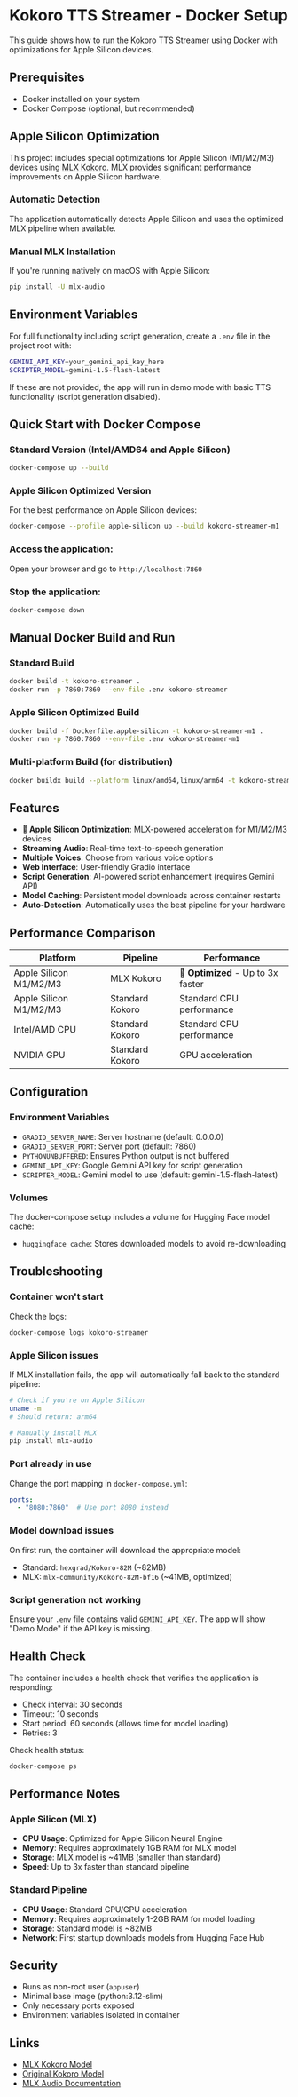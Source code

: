 # Kokoro TTS Streamer - Docker Setup

This guide shows how to run the Kokoro TTS Streamer using Docker with optimizations for Apple Silicon devices.

## Prerequisites

- Docker installed on your system
- Docker Compose (optional, but recommended)

## Apple Silicon Optimization

This project includes special optimizations for Apple Silicon (M1/M2/M3) devices using [MLX Kokoro](https://huggingface.co/mlx-community/Kokoro-82M-bf16). MLX provides significant performance improvements on Apple Silicon hardware.

### Automatic Detection
The application automatically detects Apple Silicon and uses the optimized MLX pipeline when available.

### Manual MLX Installation
If you're running natively on macOS with Apple Silicon:
```bash
pip install -U mlx-audio
```

## Environment Variables

For full functionality including script generation, create a `.env` file in the project root with:

```bash
GEMINI_API_KEY=your_gemini_api_key_here
SCRIPTER_MODEL=gemini-1.5-flash-latest
```

If these are not provided, the app will run in demo mode with basic TTS functionality (script generation disabled).

## Quick Start with Docker Compose

### Standard Version (Intel/AMD64 and Apple Silicon)
```bash
docker-compose up --build
```

### Apple Silicon Optimized Version
For the best performance on Apple Silicon devices:
```bash
docker-compose --profile apple-silicon up --build kokoro-streamer-m1
```

### Access the application:
Open your browser and go to `http://localhost:7860`

### Stop the application:
```bash
docker-compose down
```

## Manual Docker Build and Run

### Standard Build
```bash
docker build -t kokoro-streamer .
docker run -p 7860:7860 --env-file .env kokoro-streamer
```

### Apple Silicon Optimized Build
```bash
docker build -f Dockerfile.apple-silicon -t kokoro-streamer-m1 .
docker run -p 7860:7860 --env-file .env kokoro-streamer-m1
```

### Multi-platform Build (for distribution)
```bash
docker buildx build --platform linux/amd64,linux/arm64 -t kokoro-streamer .
```

## Features

- **🚀 Apple Silicon Optimization**: MLX-powered acceleration for M1/M2/M3 devices
- **Streaming Audio**: Real-time text-to-speech generation
- **Multiple Voices**: Choose from various voice options
- **Web Interface**: User-friendly Gradio interface
- **Script Generation**: AI-powered script enhancement (requires Gemini API)
- **Model Caching**: Persistent model downloads across container restarts
- **Auto-Detection**: Automatically uses the best pipeline for your hardware

## Performance Comparison

| Platform | Pipeline | Performance |
|----------|----------|-------------|
| Apple Silicon M1/M2/M3 | MLX Kokoro | **🚀 Optimized** - Up to 3x faster |
| Apple Silicon M1/M2/M3 | Standard Kokoro | Standard CPU performance |
| Intel/AMD CPU | Standard Kokoro | Standard CPU performance |
| NVIDIA GPU | Standard Kokoro | GPU acceleration |

## Configuration

### Environment Variables

- `GRADIO_SERVER_NAME`: Server hostname (default: 0.0.0.0)
- `GRADIO_SERVER_PORT`: Server port (default: 7860)
- `PYTHONUNBUFFERED`: Ensures Python output is not buffered
- `GEMINI_API_KEY`: Google Gemini API key for script generation
- `SCRIPTER_MODEL`: Gemini model to use (default: gemini-1.5-flash-latest)

### Volumes

The docker-compose setup includes a volume for Hugging Face model cache:
- `huggingface_cache`: Stores downloaded models to avoid re-downloading

## Troubleshooting

### Container won't start
Check the logs:
```bash
docker-compose logs kokoro-streamer
```

### Apple Silicon issues
If MLX installation fails, the app will automatically fall back to the standard pipeline:
```bash
# Check if you're on Apple Silicon
uname -m
# Should return: arm64

# Manually install MLX
pip install mlx-audio
```

### Port already in use
Change the port mapping in `docker-compose.yml`:
```yaml
ports:
  - "8080:7860"  # Use port 8080 instead
```

### Model download issues
On first run, the container will download the appropriate model:
- Standard: `hexgrad/Kokoro-82M` (~82MB)
- MLX: `mlx-community/Kokoro-82M-bf16` (~41MB, optimized)

### Script generation not working
Ensure your `.env` file contains valid `GEMINI_API_KEY`. The app will show "Demo Mode" if the API key is missing.

## Health Check

The container includes a health check that verifies the application is responding:
- Check interval: 30 seconds
- Timeout: 10 seconds
- Start period: 60 seconds (allows time for model loading)
- Retries: 3

Check health status:
```bash
docker-compose ps
```

## Performance Notes

### Apple Silicon (MLX)
- **CPU Usage**: Optimized for Apple Silicon Neural Engine
- **Memory**: Requires approximately 1GB RAM for MLX model
- **Storage**: MLX model is ~41MB (smaller than standard)
- **Speed**: Up to 3x faster than standard pipeline

### Standard Pipeline
- **CPU Usage**: Standard CPU/GPU acceleration
- **Memory**: Requires approximately 1-2GB RAM for model loading
- **Storage**: Standard model is ~82MB
- **Network**: First startup downloads models from Hugging Face Hub

## Security

- Runs as non-root user (`appuser`)
- Minimal base image (python:3.12-slim)
- Only necessary ports exposed
- Environment variables isolated in container

## Links

- [MLX Kokoro Model](https://huggingface.co/mlx-community/Kokoro-82M-bf16)
- [Original Kokoro Model](https://huggingface.co/hexgrad/Kokoro-82M)
- [MLX Audio Documentation](https://github.com/ml-explore/mlx-audio) 